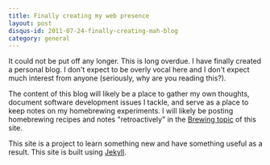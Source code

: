 ```yaml
---
title: Finally creating my web presence
layout: post
disqus-id: 2011-07-24-finally-creating-mah-blog
category: general
---
```


It could not be put off any longer. This is long overdue. I have finally created
a personal blog. I don't expect to be overly vocal here and I don't expect much
interest from anyone (seriously, why are you reading this?).

The content of this blog will likely be a place to gather my own thoughts,
document software development issues I tackle, and serve as a place to keep
notes on my homebrewing experiments. I will likely be posting homebrewing
recipes and notes "retroactively" in the [Brewing topic](/brewing) of this site.

This site is a project to learn something new and have something useful as a
result. This site is built using [Jekyll](http://jekyllrb.com).

